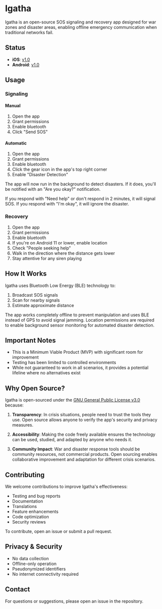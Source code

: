 # Igatha

Igatha is an open-source SOS signaling and recovery app designed for war zones and disaster areas, enabling offline emergency communication when traditional networks fail.

## Status

- **iOS**: [v1.0](https://apps.apple.com/us/app/igatha/id6737691452)
- **Android**: [v1.0](https://play.google.com/store/apps/details?id=com.nizarmah.igatha)

## Usage

### Signaling

#### Manual

1. Open the app
1. Grant permissions
1. Enable bluetooth
1. Click "Send SOS"

#### Automatic

1. Open the app
1. Grant permissions
1. Enable bluetooth
1. Click the gear icon in the app's top right corner
1. Enable "Disaster Detection"

The app will now run in the background to detect disasters.
If it does, you'll be notified with an "Are you okay?" notification.

If you respond with "Need help" or don't respond in 2 minutes, it will signal SOS.
If you respond with "I'm okay", it will ignore the disaster.

### Recovery

1. Open the app
1. Grant permissions
1. Enable bluetooth
1. If you're on Android 11 or lower, enable location
1. Check "People seeking help"
1. Walk in the direction where the distance gets lower
1. Stay attentive for any siren playing

## How It Works

Igatha uses Bluetooth Low Energy (BLE) technology to:
1. Broadcast SOS signals
2. Scan for nearby signals
3. Estimate approximate distance

The app works completely offline to prevent manipulation and uses BLE instead of GPS to avoid signal jamming. Location permissions are required to enable background sensor monitoring for automated disaster detection.

## Important Notes

- This is a Minimum Viable Product (MVP) with significant room for improvement
- Testing has been limited to controlled environments
- While not guaranteed to work in all scenarios, it provides a potential lifeline where no alternatives exist

## Why Open Source?

Igatha is open-sourced under the [GNU General Public License v3.0](LICENSE) because:

1. **Transparency**: In crisis situations, people need to trust the tools they use. Open source allows anyone to verify the app's security and privacy measures.

2. **Accessibility**: Making the code freely available ensures the technology can be used, studied, and adapted by anyone who needs it.

3. **Community Impact**: War and disaster response tools should be community resources, not commercial products. Open sourcing enables collaborative improvement and adaptation for different crisis scenarios.

## Contributing

We welcome contributions to improve Igatha's effectiveness:

- Testing and bug reports
- Documentation
- Translations
- Feature enhancements
- Code optimization
- Security reviews

To contribute, open an issue or submit a pull request.

## Privacy & Security

- No data collection
- Offline-only operation
- Pseudonymized identifiers
- No internet connectivity required

## Contact

For questions or suggestions, please open an issue in the repository.
